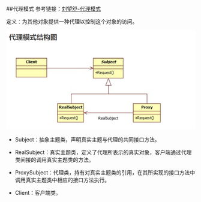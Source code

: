 ##代理模式
参考链接：[刘望舒-代理模式](http://blog.csdn.net/itachi85/article/details/50912632)

定义：为其他对象提供一种代理以控制这个对象的访问。

![uml图](desc.png)

* Subject：抽象主题类，声明真实主题与代理的共同接口方法。

* RealSubject：真实主题类，定义了代理所表示的真实对象，客户端通过代理类间接的调用真实主题类的方法。

* ProxySubject：代理类，持有对真实主题类的引用，在其所实现的接口方法中调用真实主题类中相应的接口方法执行。

* Client：客户端类。
